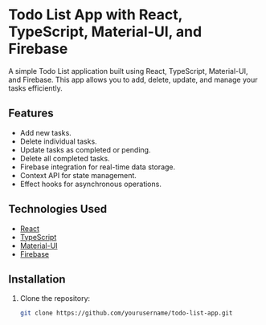 # Todo List App with React, TypeScript, Material-UI, and Firebase

A simple Todo List application built using React, TypeScript, Material-UI, and Firebase. This app allows you to add, delete, update, and manage your tasks efficiently.

## Features

- Add new tasks.
- Delete individual tasks.
- Update tasks as completed or pending.
- Delete all completed tasks.
- Firebase integration for real-time data storage.
- Context API for state management.
- Effect hooks for asynchronous operations.

## Technologies Used

- [React](https://reactjs.org/)
- [TypeScript](https://www.typescriptlang.org/)
- [Material-UI](https://material-ui.com/)
- [Firebase](https://firebase.google.com/)

## Installation

1. Clone the repository:

   ```bash
   git clone https://github.com/yourusername/todo-list-app.git
   ```
